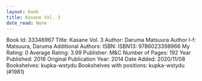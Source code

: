 ```yaml
---
layout: book
title: Kasane Vol. 3
date_read: None
---
```


Book Id: 33346967
Title: Kasane Vol. 3
Author: Daruma Matsuura
Author l-f: Matsuura, Daruma
Additional Authors: 
ISBN: 
ISBN13: 9786023398966
My Rating: 0
Average Rating: 3.99
Publisher: M&C
Number of Pages: 192
Year Published: 2016
Original Publication Year: 2014
Date Added: 2020/11/08
Bookshelves: kupka-wstydu
Bookshelves with positions: kupka-wstydu (#1981)

